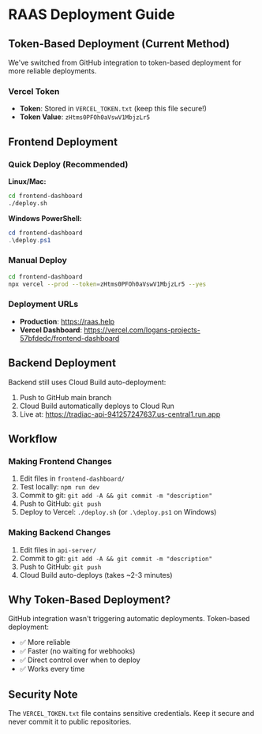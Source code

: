 # RAAS Deployment Guide

## Token-Based Deployment (Current Method)

We've switched from GitHub integration to token-based deployment for more reliable deployments.

### Vercel Token
- **Token**: Stored in `VERCEL_TOKEN.txt` (keep this file secure!)
- **Token Value**: `zHtms0PFOh0aVswV1MbjzLr5`

## Frontend Deployment

### Quick Deploy (Recommended)

**Linux/Mac:**
```bash
cd frontend-dashboard
./deploy.sh
```

**Windows PowerShell:**
```powershell
cd frontend-dashboard
.\deploy.ps1
```

### Manual Deploy
```bash
cd frontend-dashboard
npx vercel --prod --token=zHtms0PFOh0aVswV1MbjzLr5 --yes
```

### Deployment URLs
- **Production**: https://raas.help
- **Vercel Dashboard**: https://vercel.com/logans-projects-57bfdedc/frontend-dashboard

## Backend Deployment

Backend still uses Cloud Build auto-deployment:
1. Push to GitHub main branch
2. Cloud Build automatically deploys to Cloud Run
3. Live at: https://tradiac-api-941257247637.us-central1.run.app

## Workflow

### Making Frontend Changes
1. Edit files in `frontend-dashboard/`
2. Test locally: `npm run dev`
3. Commit to git: `git add -A && git commit -m "description"`
4. Push to GitHub: `git push`
5. Deploy to Vercel: `./deploy.sh` (or `.\deploy.ps1` on Windows)

### Making Backend Changes
1. Edit files in `api-server/`
2. Commit to git: `git add -A && git commit -m "description"`
3. Push to GitHub: `git push`
4. Cloud Build auto-deploys (takes ~2-3 minutes)

## Why Token-Based Deployment?

GitHub integration wasn't triggering automatic deployments. Token-based deployment:
- ✅ More reliable
- ✅ Faster (no waiting for webhooks)
- ✅ Direct control over when to deploy
- ✅ Works every time

## Security Note

The `VERCEL_TOKEN.txt` file contains sensitive credentials. Keep it secure and never commit it to public repositories.